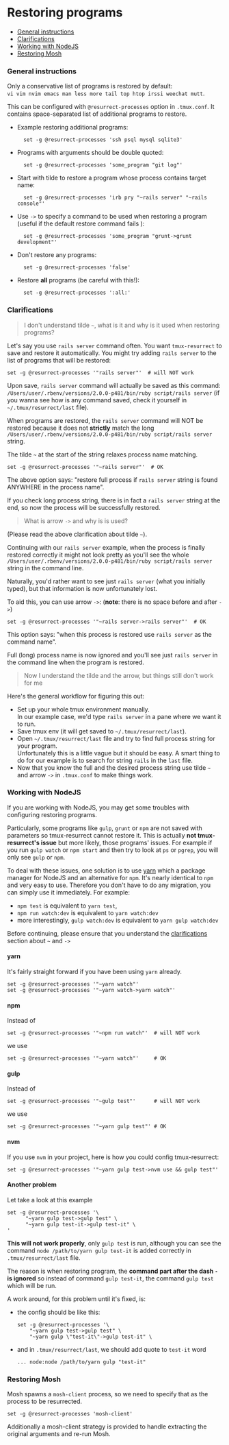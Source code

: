 # Restoring programs
  - [General instructions](#general-instructions)
  - [Clarifications](#clarifications)
  - [Working with NodeJS](#nodejs)
  - [Restoring Mosh](#mosh)

### General instructions <a name="general-instructions"></a>
Only a conservative list of programs is restored by default:<br/>
`vi vim nvim emacs man less more tail top htop irssi weechat mutt`.

This can be configured with `@resurrect-processes` option in `.tmux.conf`. It
contains space-separated list of additional programs to restore.

- Example restoring additional programs:

        set -g @resurrect-processes 'ssh psql mysql sqlite3'

- Programs with arguments should be double quoted:

        set -g @resurrect-processes 'some_program "git log"'

- Start with tilde to restore a program whose process contains target name:

        set -g @resurrect-processes 'irb pry "~rails server" "~rails console"'

- Use `->` to specify a command to be used when restoring a program (useful if
  the default restore command fails ):

        set -g @resurrect-processes 'some_program "grunt->grunt development"'

- Don't restore any programs:

        set -g @resurrect-processes 'false'

- Restore **all** programs (be careful with this!):

        set -g @resurrect-processes ':all:'

### Clarifications <a name="clarfications"></a>

> I don't understand tilde `~`, what is it and why is it used when restoring
  programs?

Let's say you use `rails server` command often. You want `tmux-resurrect` to
save and restore it automatically. You might try adding `rails server` to the
list of programs that will be restored:

    set -g @resurrect-processes '"rails server"'  # will NOT work

Upon save, `rails server` command will actually be saved as this command:
`/Users/user/.rbenv/versions/2.0.0-p481/bin/ruby script/rails server`
(if you wanna see how is any command saved, check it yourself in
`~/.tmux/resurrect/last` file).

When programs are restored, the `rails server` command will NOT be restored
because it does not **strictly** match the long
`/Users/user/.rbenv/versions/2.0.0-p481/bin/ruby script/rails server` string.

The tilde `~` at the start of the string relaxes process name matching.

    set -g @resurrect-processes '"~rails server"'  # OK

The above option says: "restore full process if `rails server` string is found
ANYWHERE in the process name".

If you check long process string, there is in fact a `rails server` string at
the end, so now the process will be successfully restored.

> What is arrow `->` and why is is used?

(Please read the above clarification about tilde `~`).

Continuing with our `rails server` example, when the process is finally restored
correctly it might not look pretty as you'll see the whole
`/Users/user/.rbenv/versions/2.0.0-p481/bin/ruby script/rails server` string in
the command line.

Naturally, you'd rather want to see just `rails server` (what you initially
typed), but that information is now unfortunately lost.

To aid this, you can use arrow `->`: (**note**: there is no space before and after `->`)

    set -g @resurrect-processes '"~rails server->rails server"'  # OK

This option says: "when this process is restored use `rails server` as the
command name".

Full (long) process name is now ignored and you'll see just `rails server` in
the command line when the program is restored.

> Now I understand the tilde and the arrow, but things still don't work for me

Here's the general workflow for figuring this out:

- Set up your whole tmux environment manually.<br/>
  In our example case, we'd type `rails server` in a pane where we want it to
  run.
- Save tmux env (it will get saved to `~/.tmux/resurrect/last`).
- Open `~/.tmux/resurrect/last` file and try to find full process string for
  your program.<br/>
  Unfortunately this is a little vague but it should be easy. A smart
  thing to do for our example is to search for string `rails` in the `last`
  file.
- Now that you know the full and the desired process string use tilde `~` and
  arrow `->` in `.tmux.conf` to make things work.

### Working with NodeJS <a name="nodejs"></a>
If you are working with NodeJS, you may get some troubles with configuring restoring programs.

Particularly, some programs like `gulp`, `grunt` or `npm` are not saved with parameters so tmux-resurrect cannot restore it. This is actually **not tmux-resurrect's issue** but more likely, those programs' issues. For example if you run `gulp watch` or `npm start` and then try to look at `ps` or `pgrep`, you will only see `gulp` or `npm`.

To deal with these issues, one solution is to use [yarn](https://yarnpkg.com/en/docs/install) which a package manager for NodeJS and an alternative for `npm`. It's nearly identical to `npm` and very easy to use. Therefore you don't have to do any migration, you can simply use it immediately. For example:
- `npm test` is equivalent to `yarn test`,
- `npm run watch:dev` is equivalent to `yarn watch:dev`
- more interestingly, `gulp watch:dev` is equivalent to `yarn gulp watch:dev`

Before continuing, please ensure that you understand the [clarifications](#clarifications) section about `~` and `->`

#### yarn
It's fairly straight forward if you have been using `yarn` already.

    set -g @resurrect-processes '"~yarn watch"'
    set -g @resurrect-processes '"~yarn watch->yarn watch"'


#### npm
Instead of

    set -g @resurrect-processes '"~npm run watch"'  # will NOT work

we use

    set -g @resurrect-processes '"~yarn watch"'     # OK


#### gulp
Instead of

    set -g @resurrect-processes '"~gulp test"'      # will NOT work

we use

    set -g @resurrect-processes '"~yarn gulp test"' # OK


#### nvm
If you use `nvm` in your project, here is how you could config tmux-resurrect:

    set -g @resurrect-processes '"~yarn gulp test->nvm use && gulp test"'

#### Another problem
Let take a look at this example

    set -g @resurrect-processes '\
          "~yarn gulp test->gulp test" \
          "~yarn gulp test-it->gulp test-it" \
    '
**This will not work properly**, only `gulp test` is run, although you can see the command `node /path/to/yarn gulp test-it` is added correctly in `.tmux/resurrect/last` file.

The reason is when restoring program, the **command part after the dash `-` is ignored** so instead  of command `gulp test-it`, the command `gulp test` which will be run.

A work around, for this problem until it's fixed, is:
- the config should be like this:

      set -g @resurrect-processes '\
          "~yarn gulp test->gulp test" \
          "~yarn gulp \"test-it\"->gulp test-it" \

- and in `.tmux/resurrect/last`, we should add quote to `test-it` word

      ... node:node /path/to/yarn gulp "test-it"


### Restoring Mosh <a name="#mosh"></a>
Mosh spawns a `mosh-client` process, so we need to specify that as the process to be resurrected.

    set -g @resurrect-processes 'mosh-client'

Additionally a mosh-client strategy is provided to handle extracting the original arguments and re-run Mosh.
